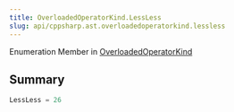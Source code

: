 ```yaml
---
title: OverloadedOperatorKind.LessLess
slug: api/cppsharp.ast.overloadedoperatorkind.lessless
---
```

Enumeration Member in [OverloadedOperatorKind](/api/cppsharp/ast/overloadedoperatorkind)

## Summary



```csharp
LessLess = 26
```

